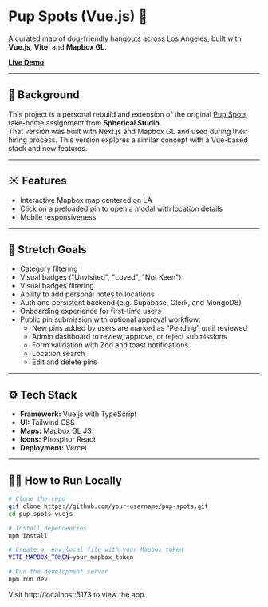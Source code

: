 # Pup Spots (Vue.js) 🐾

A curated map of dog-friendly hangouts across Los Angeles, built with **Vue.js**, **Vite**, and **Mapbox GL**.

**[Live Demo](https://pup-spots-vuejs.vercel.app/)**

---

## 🧩 Background

This project is a personal rebuild and extension of the original [Pup Spots](https://github.com/DDVVPP/pup-spots) take-home assignment from **Spherical Studio**.  
That version was built with Next.js and Mapbox GL and used during their hiring process. This version explores a similar concept with a Vue-based stack and new features.

---

## ☀️ Features

- Interactive Mapbox map centered on LA
- Click on a preloaded pin to open a modal with location details
- Mobile responsiveness

---

## 🎯 Stretch Goals

- Category filtering
- Visual badges ("Unvisited", "Loved", "Not Keen")
- Visual badges filtering
- Ability to add personal notes to locations
- Auth and persistent backend (e.g. Supabase, Clerk, and MongoDB)
- Onboarding experience for first-time users
- Public pin submission with optional approval workflow:
  - New pins added by users are marked as “Pending” until reviewed
  - Admin dashboard to review, approve, or reject submissions
  - Form validation with Zod and toast notifications
  - Location search
  - Edit and delete pins

---

## ⚙️ Tech Stack

- **Framework:** Vue.js with TypeScript
- **UI:** Tailwind CSS
- **Maps:** Mapbox GL JS
- **Icons:** Phosphor React
- **Deployment:** Vercel

---

## 🧑‍💻 How to Run Locally

```bash
# Clone the repo
git clone https://github.com/your-username/pup-spots.git
cd pup-spots-vuejs

# Install dependencies
npm install

# Create a .env.local file with your Mapbox token
VITE_MAPBOX_TOKEN=your_mapbox_token

# Run the development server
npm run dev
```

Visit http://localhost:5173 to view the app.
